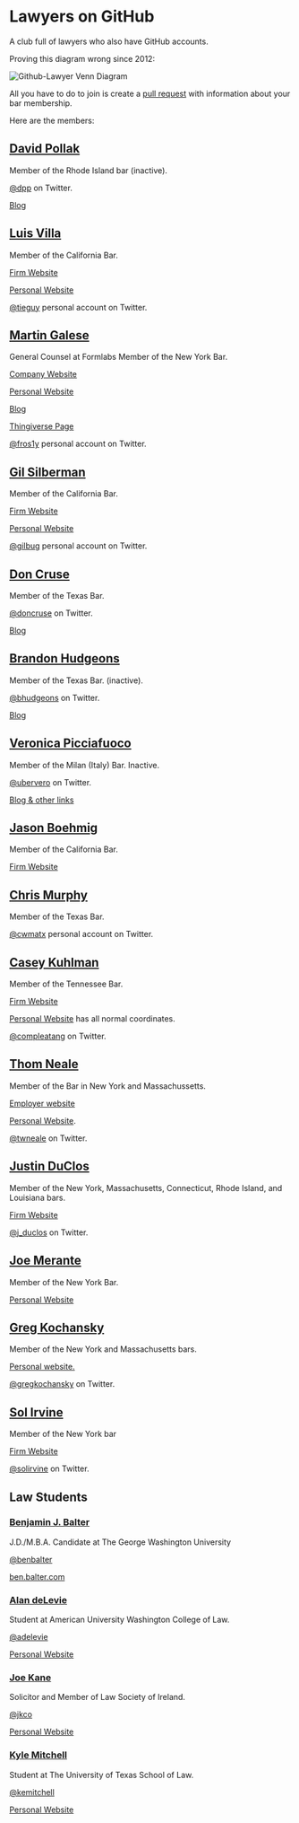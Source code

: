 # Lawyers on GitHub

A club full of lawyers who also have GitHub accounts. 

Proving this diagram wrong since 2012:

![Github-Lawyer Venn Diagram](http://philarcher.org/diary/2012/policygit/venn1.png)

All you have to do to join is create a [pull request](https://github.com/dpp/lawyersongithub) with
information about your bar membership.

Here are the members:

## [David Pollak](https://github.com/dpp)

Member of the Rhode Island bar (inactive).

[@dpp](https://twitter.com/dpp) on Twitter.

[Blog](http://blog.goodstuff.im)

## [Luis Villa](https://github.com/tieguy)

Member of the California Bar.

[Firm Website](http://gtlaw.com/People/VillaLuis)

[Personal Website](http://tieguy.org)

[@tieguy](http://twitter.com/tieguy) personal account on Twitter.

## [Martin Galese](http://galese.net)

General Counsel at Formlabs
Member of the New York Bar.

[Company Website](http://formlabs.com)

[Personal Website](http://galese.net)

[Blog](http://patent-able.com)

[Thingiverse Page](http://www.thingiverse.com/fros1y)

[@fros1y](http://twitter.com/fros1y) personal account on Twitter.

## [Gil Silberman](https://github.com/gilbug)

Member of the California Bar.

[Firm Website](http://wwww.equityllp.com)

[Personal Website](http://wwww.gilsilberman.com)

[@gilbug](http://twitter.com/gilbug) personal account on Twitter.

## [Don Cruse](https://github.com/doncruse)

Member of the Texas Bar.

[@doncruse](https://twitter.com/doncruse) on Twitter.

[Blog](http://www.scotxblog.com)

## [Brandon Hudgeons](https://github.com/bhudgeons)

Member of the Texas Bar. (inactive).

[@bhudgeons](https://twitter.com/bhudgeons) on Twitter.

[Blog](https://bhudgeons.telegr.am/)

## [Veronica Picciafuoco](https://github.com/ubervero)

Member of the Milan (Italy) Bar. Inactive.

[@ubervero](https://twitter.com/ubervero) on Twitter.

[Blog & other links](http://vrnc.info/)

## [Jason Boehmig](https://github.com/jboehmig)

Member of the California Bar.

[Firm Website](http://www.fenwick.com/professionals/Pages/jasonboehmig.aspx)

## [Chris Murphy](https://github.com/limonjello)

Member of the Texas Bar.

[@cwmatx](http://twitter.com/cwmatx) personal account on Twitter.

## [Casey Kuhlman](https://github.com/compleatang)

Member of the Tennessee Bar.

[Firm Website](http://watershedlegal.com)

[Personal Website](http://caseykuhlman.com) has all normal coordinates.

[@compleatang](https://twitter.com/compleatang) on Twitter.

## [Thom Neale](https://github.com/twneale)

Member of the Bar in New York and Massachussetts.

[Employer website](http://sunlightfoundation.com)

[Personal Website](http://twneale.github.io).

[@twneale](https://twitter.com/twneale) on Twitter.

## [Justin DuClos](https://github.com/jduclos)

Member of the New York, Massachusetts, Connecticut, Rhode Island, and Louisiana bars.

[Firm Website](http://jduclos.com)

[@j_duclos](https://twitter.com/j_duclos) on Twitter.

## [Joe Merante](https://github.com/joemerante)

Member of the New York Bar.

[Personal Website](http://joemerante.com)

## [Greg Kochansky](https://github.com/gkochans)

Member of the New York and Massachusetts bars.

[Personal website.](http://www.greg-k.com)

[@gregkochansky](https://twitter.com/gregkochansky) on Twitter.

## [Sol Irvine](https://github.com/sirvine)

Member of the New York bar

[Firm Website](http://www.yusonirvine.com)

[@solirvine](https://twitter.com/solirvine) on Twitter.

## Law Students

### [Benjamin J. Balter](https://github.com/benbalter/)

J.D./M.B.A. Candidate at The George Washington University

[@benbalter](http://twitter.com/benbalter/)

[ben.balter.com](http://ben.balter/com)

### [Alan deLevie](https://github.com/adelevie)

Student at American University Washington College of Law.

[@adelevie](https://twitter.com/adelevie)

[Personal Website](http://alandelevie.com)

### [Joe Kane](https://github.com/kanejoe)

Solicitor and Member of Law Society of Ireland.

[@jkco](https://twitter.com/jkco)

[Personal Website](http://www.jkco.ie)

### [Kyle Mitchell](https://github.com/kemitchell)

Student at The University of Texas School of Law.

[@kemitchell](https://twitter.com/kemitchell)

[Personal Website](http://www.kemitchell.com)
